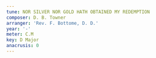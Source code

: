 ```yaml
---
tune: NOR SILVER NOR GOLD HATH OBTAINED MY REDEMPTION
composer: D. B. Towner
arranger: 'Rev. F. Bottome, D. D.'
year: '-'
meter: C.M
key: D Major
anacrusis: 0
---
```

